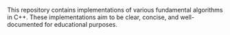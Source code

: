 This repository contains implementations of various fundamental algorithms in C++. These implementations aim to be clear, concise, and well-documented for educational purposes.
